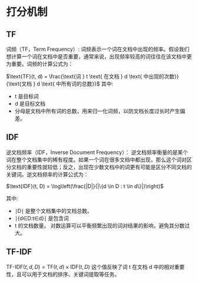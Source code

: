 # 打分机制

## TF 
词频（TF，Term Frequency）: 词频表示一个词在文档中出现的频率。假设我们想计算一个词在文档中是否重要，通常来说，出现频率较高的词往往在该文档中更为重要。词频的计算公式为：

$\text{TF}(t, d) = \frac{\text{词 } t \text{ 在文档 } d \text{ 中出现的次数}}{\text{文档 } d \text{ 中所有词的总数}}$
其中:

- t 是目标词
- d 是目标文档
- 分母是文档中所有词的总数，用来归一化词频，以防文档长度过长时产生偏差。
## IDF
逆文档频率（IDF，Inverse Document Frequency）： 逆文档频率衡量的是某个词在整个文档集中的稀有程度。如果一个词在很多文档中都出现，那么这个词对区分文档的重要性就较低；反之，出现在少数文档中的词更有可能是区分不同文档的关键词。逆文档频率的计算公式为：

$\text{IDF}(t, D) = \log\left(\frac{|D|}{|\{d \in D : t \in d\}|}\right)$

其中:

- ∣D∣ 是整个文档集中的文档总数。
- ∣{d∈D:t∈d}∣ 是包含词 
- t 的文档数量。
对数运算可以平衡频繁出现的词对结果的影响，避免其分数过大。

## TF-IDF
$\text{TF-IDF}(t, d, D) = \text{TF}(t, d) \times \text{IDF}(t, D)$
这个值反映了词 t 在文档 d 中的相对重要性，且可以用于文档的排序、关键词提取等任务。